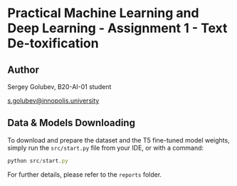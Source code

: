 # Practical Machine Learning and Deep Learning - Assignment 1 - Text De-toxification

## Author

Sergey Golubev, B20-AI-01 student

s.golubev@innopolis.university

## Data & Models Downloading

To download and prepare the dataset and the T5 fine-tuned model weights, simply run the `src/start.py` file from your IDE, or with a command:

```jsx
python src/start.py
```

For further details, please refer to the `reports` folder.
